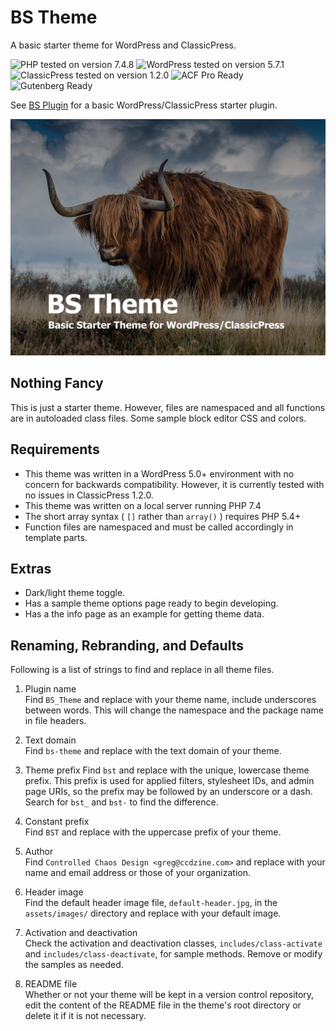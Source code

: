 # BS Theme

A basic starter theme for WordPress and ClassicPress.

![PHP tested on version 7.4.8](https://img.shields.io/badge/PHP%207.4.8-8892bf.svg?style=flat-square)
![WordPress tested on version 5.7.1](https://img.shields.io/badge/WordPress5.7.1-0073aa.svg?style=flat-square)
![ClassicPress tested on version 1.2.0](https://img.shields.io/badge/ClassicPress1.2.0-03768e.svg?style=flat-square)
![ACF Pro Ready](https://img.shields.io/badge/ACF%20Pro-ready-00d3ae.svg?style=flat-square)
![Gutenberg Ready](https://img.shields.io/badge/Gutenberg-ready-00a0d2.svg?style=flat-square)

See [BS Plugin](https://github.com/ControlledChaos/bs-plugin) for a basic WordPress/ClassicPress starter plugin.

![BS Theme Screenshot](https://raw.githubusercontent.com/ControlledChaos/bs-theme/master/screenshot.jpg)

## Nothing Fancy

This is just a starter theme. However, files are namespaced and all functions are in autoloaded class files. Some sample block editor CSS and colors.

## Requirements

* This theme was written in a WordPress 5.0+ environment with no concern for backwards compatibility. However, it is currently tested with no issues in ClassicPress 1.2.0.
* This theme was written on a local server running PHP 7.4
* The short array syntax ( `[]` rather than `array()` ) requires PHP 5.4+
* Function files are namespaced and must be called accordingly in template parts.

## Extras

* Dark/light theme toggle.
* Has a sample theme options page ready to begin developing.
* Has a the info page as an example for getting theme data.

## Renaming, Rebranding, and Defaults

Following is a list of strings to find and replace in all theme files.

1. Plugin name  
   Find `BS_Theme` and replace with your theme name, include underscores between words. This will change the namespace and the package name in file headers.

2. Text domain  
   Find `bs-theme` and replace with the text domain of your theme.

3. Theme prefix
   Find `bst` and replace with the unique, lowercase theme prefix. This prefix is used for applied filters, stylesheet IDs, and admin page URIs, so the prefix may be followed by an underscore or a dash. Search for `bst_` and `bst-` to find the difference.

4. Constant prefix  
   Find `BST` and replace with the uppercase prefix of your theme.

5. Author  
   Find `Controlled Chaos Design <greg@ccdzine.com>` and replace with your name and email address or those of your organization.

6. Header image  
   Find the default header image file, `default-header.jpg`, in the `assets/images/` directory and replace with your default image.

7. Activation and deactivation  
   Check the activation and deactivation classes, `includes/class-activate` and `includes/class-deactivate`, for sample methods. Remove or modify the samples as needed.

8. README file  
   Whether or not your theme will be kept in a version control repository, edit the content of the README file in the theme's root directory or delete it if it is not necessary.
